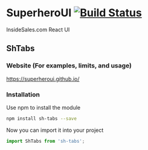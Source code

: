 # SuperheroUI [![Build Status](https://travis-ci.org/SuperheroUI/shTabs.svg?branch=master)](https://travis-ci.org/SuperheroUI/shTabs)
InsideSales.com React UI

## ShTabs

### Website (For examples, limits, and usage)
https://superheroui.github.io/

### Installation
Use npm to install the module
```sh
npm install sh-tabs --save
```

Now you can import it into your project
```js
import ShTabs from 'sh-tabs';
```

